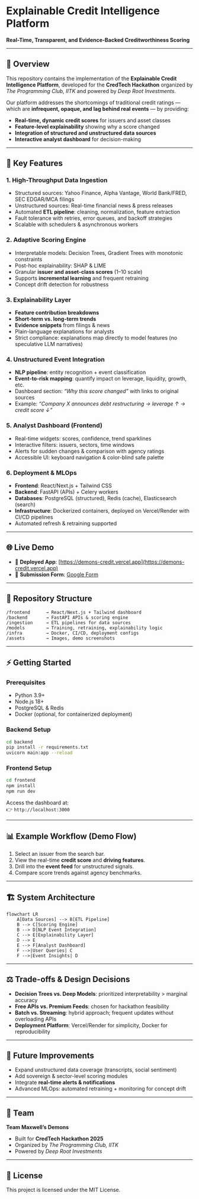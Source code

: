 # Explainable Credit Intelligence Platform  
**Real-Time, Transparent, and Evidence-Backed Creditworthiness Scoring**


---

## 📌 Overview  
This repository contains the implementation of the **Explainable Credit Intelligence Platform**, developed for the **CredTech Hackathon** organized by *The Programming Club, IITK* and powered by *Deep Root Investments*.  

Our platform addresses the shortcomings of traditional credit ratings — which are **infrequent, opaque, and lag behind real events** — by providing:  

- **Real-time, dynamic credit scores** for issuers and asset classes  
- **Feature-level explainability** showing why a score changed  
- **Integration of structured and unstructured data sources**  
- **Interactive analyst dashboard** for decision-making  

---

## 🔑 Key Features  

### 1. High-Throughput Data Ingestion  
- Structured sources: Yahoo Finance, Alpha Vantage, World Bank/FRED, SEC EDGAR/MCA filings  
- Unstructured sources: Real-time financial news & press releases  
- Automated **ETL pipeline**: cleaning, normalization, feature extraction  
- Fault tolerance with retries, error queues, and backoff strategies  
- Scalable with schedulers & asynchronous workers  

### 2. Adaptive Scoring Engine  
- Interpretable models: Decision Trees, Gradient Trees with monotonic constraints  
- Post-hoc explainability: SHAP & LIME  
- Granular **issuer and asset-class scores** (1–10 scale)  
- Supports **incremental learning** and frequent retraining  
- Concept drift detection for robustness  

### 3. Explainability Layer  
- **Feature contribution breakdowns**  
- **Short-term vs. long-term trends**  
- **Evidence snippets** from filings & news  
- Plain-language explanations for analysts  
- Strict compliance: explanations map directly to model features (no speculative LLM narratives)  

### 4. Unstructured Event Integration  
- **NLP pipeline**: entity recognition + event classification  
- **Event-to-risk mapping**: quantify impact on leverage, liquidity, growth, etc.  
- Dashboard section: *“Why this score changed”* with links to original sources  
- Example: *“Company X announces debt restructuring → leverage ↑ → credit score ↓”*  

### 5. Analyst Dashboard (Frontend)  
- Real-time widgets: scores, confidence, trend sparklines  
- Interactive filters: issuers, sectors, time windows  
- Alerts for sudden changes & comparison with agency ratings  
- Accessible UI: keyboard navigation & color-blind safe palette  

### 6. Deployment & MLOps  
- **Frontend**: React/Next.js + Tailwind CSS  
- **Backend**: FastAPI (APIs) + Celery workers  
- **Databases**: PostgreSQL (structured), Redis (cache), Elasticsearch (search)  
- **Infrastructure**: Dockerized containers, deployed on Vercel/Render with CI/CD pipelines  
- Automated refresh & retraining supported  

---

## 🌐 Live Demo  
- 🔗 **Deployed App**: [https://demons-credit.vercel.app](https://demons-credit.vercel.app)  
- 🔗 **Submission Form**: [Google Form](https://forms.gle/MDDpymgk9zWYvAdDA)  

---

## 📂 Repository Structure
```
/frontend      → React/Next.js + Tailwind dashboard  
/backend       → FastAPI APIs & scoring engine  
/ingestion     → ETL pipelines for data sources  
/models        → Training, retraining, explainability logic  
/infra         → Docker, CI/CD, deployment configs  
/assets        → Images, demo screenshots  
```

---

## ⚡ Getting Started  

### Prerequisites  
- Python 3.9+  
- Node.js 18+  
- PostgreSQL & Redis  
- Docker (optional, for containerized deployment)  

### Backend Setup  
```bash
cd backend
pip install -r requirements.txt
uvicorn main:app --reload
```

### Frontend Setup  
```bash
cd frontend
npm install
npm run dev
```

Access the dashboard at:  
👉 `http://localhost:3000`

---

## 📊 Example Workflow (Demo Flow)
1. Select an issuer from the search bar.  
2. View the real-time **credit score** and **driving features**.  
3. Drill into the **event feed** for unstructured signals.  
4. Compare score trends against agency benchmarks.  

---

## 🏗️ System Architecture  

```mermaid
flowchart LR
    A[Data Sources] --> B[ETL Pipeline]
    B --> C[Scoring Engine]
    B --> D[NLP Event Integration]
    C --> E[Explainability Layer]
    D --> E
    E --> F[Analyst Dashboard]
    F -->|User Queries| C
    F -->|Event Insights| D
```

---

## ⚖️ Trade-offs & Design Decisions  
- **Decision Trees vs. Deep Models**: prioritized interpretability > marginal accuracy  
- **Free APIs vs. Premium Feeds**: chosen for hackathon feasibility  
- **Batch vs. Streaming**: hybrid approach; frequent updates without overloading APIs  
- **Deployment Platform**: Vercel/Render for simplicity, Docker for reproducibility  

---

## 🚀 Future Improvements  
- Expand unstructured data coverage (transcripts, social sentiment)  
- Add sovereign & sector-level scoring modules  
- Integrate **real-time alerts & notifications**  
- Advanced MLOps: automated retraining + monitoring for concept drift  

---

## 🤝 Team  
**Team Maxwell’s Demons**  
- Built for **CredTech Hackathon 2025**  
- Organized by *The Programming Club, IITK*  
- Powered by *Deep Root Investments*  

---

## 📜 License  
This project is licensed under the MIT License.  

